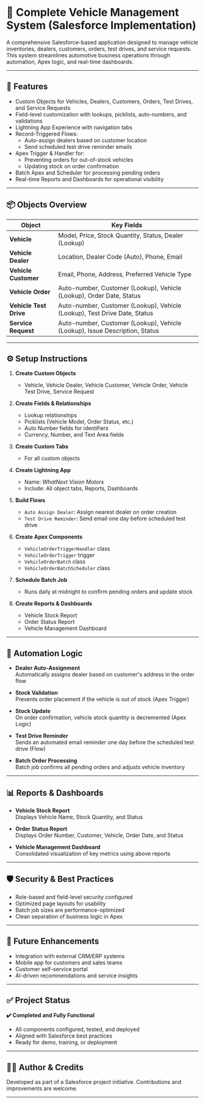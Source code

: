 # 🚗 Complete Vehicle Management System (Salesforce Implementation)

A comprehensive Salesforce-based application designed to manage vehicle inventories, dealers, customers, orders, test drives, and service requests. This system streamlines automotive business operations through automation, Apex logic, and real-time dashboards.

---

## 🔧 Features

- Custom Objects for Vehicles, Dealers, Customers, Orders, Test Drives, and Service Requests  
- Field-level customization with lookups, picklists, auto-numbers, and validations  
- Lightning App Experience with navigation tabs  
- Record-Triggered Flows:
  - Auto-assign dealers based on customer location
  - Send scheduled test drive reminder emails  
- Apex Trigger & Handler for:
  - Preventing orders for out-of-stock vehicles
  - Updating stock on order confirmation  
- Batch Apex and Scheduler for processing pending orders  
- Real-time Reports and Dashboards for operational visibility

---

## 📦 Objects Overview

| Object                   | Key Fields                                                                 |
|--------------------------|-----------------------------------------------------------------------------|
| **Vehicle**              | Model, Price, Stock Quantity, Status, Dealer (Lookup)                      |
| **Vehicle Dealer**       | Location, Dealer Code (Auto), Phone, Email                                 |
| **Vehicle Customer**     | Email, Phone, Address, Preferred Vehicle Type                              |
| **Vehicle Order**        | Auto-number, Customer (Lookup), Vehicle (Lookup), Order Date, Status       |
| **Vehicle Test Drive**   | Auto-number, Customer (Lookup), Vehicle (Lookup), Test Drive Date, Status  |
| **Service Request**      | Auto-number, Customer (Lookup), Vehicle (Lookup), Issue Description, Status|

---

## ⚙️ Setup Instructions

1. **Create Custom Objects**
   - Vehicle, Vehicle Dealer, Vehicle Customer, Vehicle Order, Vehicle Test Drive, Service Request

2. **Create Fields & Relationships**
   - Lookup relationships
   - Picklists (Vehicle Model, Order Status, etc.)
   - Auto Number fields for identifiers
   - Currency, Number, and Text Area fields

3. **Create Custom Tabs**
   - For all custom objects

4. **Create Lightning App**
   - Name: *WhatNext Vision Motors*
   - Include: All object tabs, Reports, Dashboards

5. **Build Flows**
   - `Auto Assign Dealer`: Assign nearest dealer on order creation
   - `Test Drive Reminder`: Send email one day before scheduled test drive

6. **Create Apex Components**
   - `VehicleOrderTriggerHandler` class
   - `VehicleOrderTrigger` trigger
   - `VehicleOrderBatch` class
   - `VehicleOrderBatchScheduler` class

7. **Schedule Batch Job**
   - Runs daily at midnight to confirm pending orders and update stock

8. **Create Reports & Dashboards**
   - Vehicle Stock Report
   - Order Status Report
   - Vehicle Management Dashboard

---

## 🔁 Automation Logic

- **Dealer Auto-Assignment**  
  Automatically assigns dealer based on customer's address in the order flow

- **Stock Validation**  
  Prevents order placement if the vehicle is out of stock (Apex Trigger)

- **Stock Update**  
  On order confirmation, vehicle stock quantity is decremented (Apex Logic)

- **Test Drive Reminder**  
  Sends an automated email reminder one day before the scheduled test drive (Flow)

- **Batch Order Processing**  
  Batch job confirms all pending orders and adjusts vehicle inventory

---

## 📊 Reports & Dashboards

- **Vehicle Stock Report**  
  Displays Vehicle Name, Stock Quantity, and Status

- **Order Status Report**  
  Displays Order Number, Customer, Vehicle, Order Date, and Status

- **Vehicle Management Dashboard**  
  Consolidated visualization of key metrics using above reports

---

## 🛡 Security & Best Practices

- Role-based and field-level security configured
- Optimized page layouts for usability
- Batch job sizes are performance-optimized
- Clean separation of business logic in Apex

---

## 🌱 Future Enhancements

- Integration with external CRM/ERP systems
- Mobile app for customers and sales teams
- Customer self-service portal
- AI-driven recommendations and service insights

---

## ✅ Project Status

**✔️ Completed and Fully Functional**

- All components configured, tested, and deployed
- Aligned with Salesforce best practices
- Ready for demo, training, or deployment

---

## 👨‍💻 Author & Credits

Developed as part of a Salesforce project initiative. Contributions and improvements are welcome.

---

